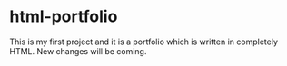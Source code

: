 # html-portfolio
This is my first project and it is a portfolio which is written in completely HTML. New changes will be coming.
